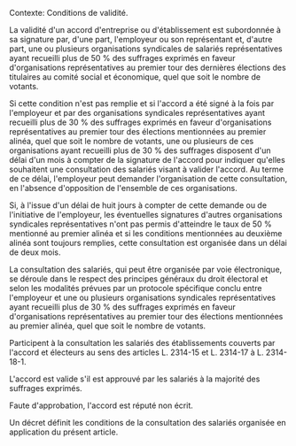 Contexte: Conditions de validité.

La validité d'un accord d'entreprise ou d'établissement est subordonnée à sa signature par, d'une part, l'employeur ou son représentant et, d'autre part, une ou plusieurs organisations syndicales de salariés représentatives ayant recueilli plus de 50 % des suffrages exprimés en faveur d'organisations représentatives au premier tour des dernières élections des titulaires au comité social et économique, quel que soit le nombre de votants.

Si cette condition n'est pas remplie et si l'accord a été signé à la fois par l'employeur et par des organisations syndicales représentatives ayant recueilli plus de 30 % des suffrages exprimés en faveur d'organisations représentatives au premier tour des élections mentionnées au premier alinéa, quel que soit le nombre de votants, une ou plusieurs de ces organisations ayant recueilli plus de 30 % des suffrages disposent d'un délai d'un mois à compter de la signature de l'accord pour indiquer qu'elles souhaitent une consultation des salariés visant à valider l'accord. Au terme de ce délai, l'employeur peut demander l'organisation de cette consultation, en l'absence d'opposition de l'ensemble de ces organisations.

Si, à l'issue d'un délai de huit jours à compter de cette demande ou de l'initiative de l'employeur, les éventuelles signatures d'autres organisations syndicales représentatives n'ont pas permis d'atteindre le taux de 50 % mentionné au premier alinéa et si les conditions mentionnées au deuxième alinéa sont toujours remplies, cette consultation est organisée dans un délai de deux mois.

La consultation des salariés, qui peut être organisée par voie électronique, se déroule dans le respect des principes généraux du droit électoral et selon les modalités prévues par un protocole spécifique conclu entre l'employeur et une ou plusieurs organisations syndicales représentatives ayant recueilli plus de 30 % des suffrages exprimés en faveur d'organisations représentatives au premier tour des élections mentionnées au premier alinéa, quel que soit le nombre de votants.

Participent à la consultation les salariés des établissements couverts par l'accord et électeurs au sens des articles L. 2314-15 et L. 2314-17 à L. 2314-18-1.

L'accord est valide s'il est approuvé par les salariés à la majorité des suffrages exprimés.

Faute d'approbation, l'accord est réputé non écrit.

Un décret définit les conditions de la consultation des salariés organisée en application du présent article.